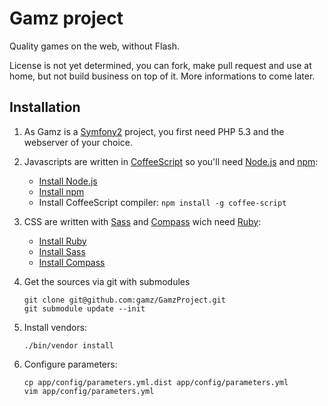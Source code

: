 Gamz project
============

Quality games on the web, without Flash.

License is not yet determined, you can fork, make pull request and use at home, but not build business on top of it.
More informations to come later.


Installation
------------

1.  As Gamz is a [Symfony2](http://symfony.com/) project, you first need PHP 5.3 and the webserver of your choice.

2.  Javascripts are written in [CoffeeScript](http://jashkenas.github.com/coffee-script)
    so you'll need [Node.js](http://nodejs.org) and [npm](http://npmjs.org/):

    -   [Install Node.js](https://github.com/joyent/node/wiki/Installation)
    -   [Install npm](https://github.com/isaacs/npm)
    -   Install CoffeeScript compiler: `npm install -g coffee-script`

3.  CSS are written with [Sass](http://sass-lang.com/) and [Compass](http://compass-style.org/)
    wich need [Ruby](http://www.ruby-lang.org/):

    -   [Install Ruby](http://www.ruby-lang.org/en/downloads/)
    -   [Install Sass](http://sass-lang.com/download.html)
    -   [Install Compass](http://compass-style.org/install)

3.  Get the sources via git with submodules

        git clone git@github.com:gamz/GamzProject.git
        git submodule update --init

4.  Install vendors:

        ./bin/vendor install

5.  Configure parameters:

        cp app/config/parameters.yml.dist app/config/parameters.yml
        vim app/config/parameters.yml
